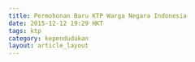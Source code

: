 ```yaml
---
title: Permohonan Baru KTP Warga Negara Indonesia
date: 2015-12-12 19:29 HKT
tags: ktp
category: kependudukan
layout: article_layout
---
```

